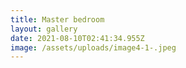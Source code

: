 ```yaml
---
title: Master bedroom
layout: gallery
date: 2021-08-10T02:41:34.955Z
image: /assets/uploads/image4-1-.jpeg
---
```

